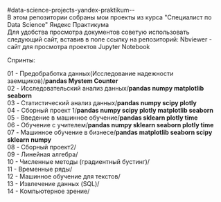 #data-science-projects-yandex-praktikum--       
В этом репозитории собраны мои проекты из курса "Специалист по Data Science" Яндекс Практикума    
Для удобства просмотра документов советую использовать следующий сайт, вставив в поле ссылку на репозиторий: Nbviewer - сайт для просмотра проектов Jupyter Notebook     

Спринты:      

01 - Предобработка данных(Исследование надежности заемщиков)/__pandas Mystem Counter__    
02 - Исследовательский анализ данных/__pandas numpy matplotlib seaborn__    
03 - Статистический анализ данных/__pandas numpy scipy plotly__       
04 - Сборный проект 1/__pandas numpy scipy plotly matplotlib seaborn__    
05 - Введение в машинное обучение/__pandas sklearn plotly time__       
06 - Обучение с учителем/__pandas numpy sklearn seaborn plotly time__           
07 - Машинное обучение в бизнесе/__pandas matplotlib seaborn scipy sklearn numpy__        
08 - Сборный проект2/  
09 - Линейная алгебра/       
10 - Численные методы (градиентный бустинг)/      
11 - Временные ряды/           
12 - Машинное обучение для текстов/        
13 - Извлечение данных (SQL)/        
14 - Компьютерное зрение/         
